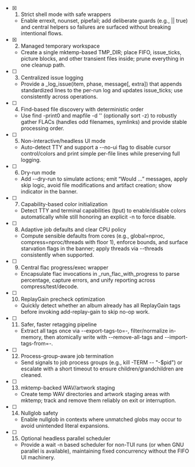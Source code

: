 - [x] 1. Strict shell mode with safe wrappers
  - Enable errexit, nounset, pipefail; add deliberate guards (e.g., || true) and central helpers so failures are surfaced without breaking intentional flows.

- [x] 2. Managed temporary workspace
  - Create a single mktemp-based TMP_DIR; place FIFO, issue_ticks, picture blocks, and other transient files inside; prune everything in one cleanup path.

- [ ] 3. Centralized issue logging
  - Provide a _log_issue(item, phase, message[, extra]) that appends standardized lines to the per-run log and updates issue_ticks; use consistently across operations.

- [ ] 4. Find-based file discovery with deterministic order
  - Use find -print0 and mapfile -d '' (optionally sort -z) to robustly gather FLACs (handles odd filenames, symlinks) and provide stable processing order.

- [ ] 5. Non-interactive/headless UI mode
  - Auto-detect TTY and support a --no-ui flag to disable cursor control/colors and print simple per-file lines while preserving full logging.

- [ ] 6. Dry-run mode
  - Add --dry-run to simulate actions; emit “Would …” messages, apply skip logic, avoid file modifications and artifact creation; show indicator in the banner.

- [ ] 7. Capability-based color initialization
  - Detect TTY and terminal capabilities (tput) to enable/disable colors automatically while still honoring an explicit -n to force disable.

- [ ] 8. Adaptive job defaults and clear CPU policy
  - Compute sensible defaults from cores (e.g., global=nproc, compress=nproc/threads with floor 1), enforce bounds, and surface starvation flags in the banner; apply threads via --threads consistently when supported.

- [ ] 9. Central flac progress/exec wrapper
  - Encapsulate flac invocations in _run_flac_with_progress to parse percentage, capture errors, and unify reporting across compress/test/decode.

- [ ] 10. ReplayGain precheck optimization
  - Quickly detect whether an album already has all ReplayGain tags before invoking add-replay-gain to skip no-op work.

- [ ] 11. Safer, faster retagging pipeline
  - Extract all tags once via --export-tags-to=-, filter/normalize in-memory, then atomically write with --remove-all-tags and --import-tags-from=-.

- [ ] 12. Process-group-aware job termination
  - Send signals to job process groups (e.g., kill -TERM -- "-$pid") or escalate with a short timeout to ensure children/grandchildren are cleaned.

- [ ] 13. mktemp-backed WAV/artwork staging
  - Create temp WAV directories and artwork staging areas with mktemp; track and remove them reliably on exit or interruption.

- [ ] 14. Nullglob safety
  - Enable nullglob in contexts where unmatched globs may occur to avoid unintended literal expansions.

- [ ] 15. Optional headless parallel scheduler
  - Provide a wait -n based scheduler for non-TUI runs (or when GNU parallel is available), maintaining fixed concurrency without the FIFO UI machinery.